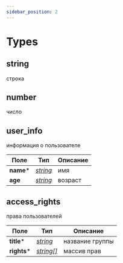 ```yaml
---
sidebar_position: 2
---
```


# Types

## string

строка


## number

число


## user_info

информация о пользователе

| Поле | Тип | Описание |
|-|-|-|
| **name*** | *[string](/docs/types#string)* | имя |
| **age** | *[string](/docs/types#string)* | возраст |



## access_rights

права пользователей

| Поле | Тип | Описание |
|-|-|-|
| **title*** | *[string](/docs/types#string)* | название группы |
| **rights*** | *[string[]](/docs/types#string)* | массив прав |


